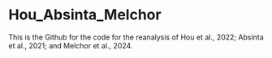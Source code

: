 # Hou_Absinta_Melchor
This is the Github for the code for the reanalysis of Hou et al., 2022; Absinta et al., 2021; and Melchor et al., 2024.
